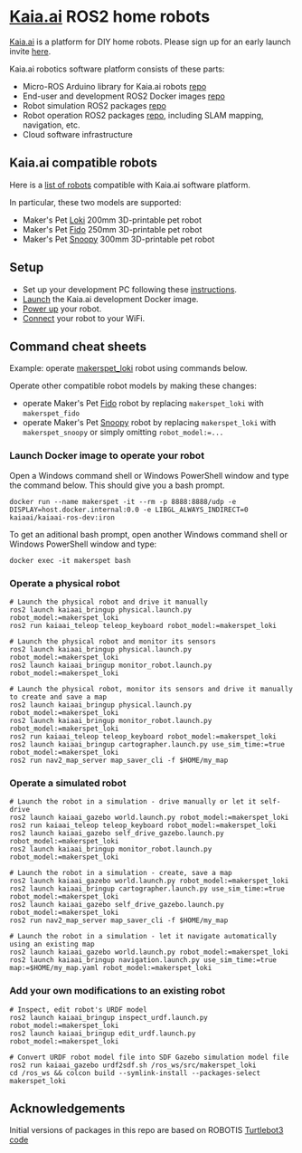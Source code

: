 # [Kaia.ai](https://kaia.ai) ROS2 home robots

[Kaia.ai](https://kaia.ai) is a platform for DIY home robots. Please sign up for an early launch invite [here](https://remake.ai).

Kaia.ai robotics software platform consists of these parts:
- Micro-ROS Arduino library for Kaia.ai robots [repo](https://github.com/kaiaai/micro_ros_arduino_kaia)
- End-user and development ROS2 Docker images [repo](https://github.com/kaiaai/docker)
- Robot simulation ROS2 packages [repo](https://github.com/kaiaai/kaiaai_simulations)
- Robot operation ROS2 packages [repo](https://github.com/kaiaai/kaiaai), including SLAM mapping, navigation, etc.
- Cloud software infrastructure

## Kaia.ai compatible robots
Here is a [list of robots](https://github.com/topics/kaiaai-robot) compatible with Kaia.ai software platform.

In particular, these two models are supported:
- Maker's Pet [Loki](https://github.com/makerspet/makerspet_loki) 200mm 3D-printable pet robot
- Maker's Pet [Fido](https://github.com/makerspet/makerspet_fido) 250mm 3D-printable pet robot
- Maker's Pet [Snoopy](https://github.com/makerspet/makerspet_snoopy) 300mm 3D-printable pet robot

## Setup
- Set up your development PC following these
[instructions](https://github.com/kaiaai/kaiaai_simulations#your-pc-setup).
- [Launch](https://github.com/kaiaai/kaiaai_simulations/blob/main/README.md#launch-the-development-docker-image)
the Kaia.ai development Docker image.
- [Power up](https://github.com/makerspet/makerspet_snoopy/tree/main/firmware) your robot.
- [Connect](https://github.com/makerspet/makerspet_snoopy/tree/main/firmware) your robot to your WiFi.


## Command cheat sheets

Example: operate [makerspet_loki](https://github.com/makerspet/makerspet_loki) robot using commands below.

Operate other compatible robot models by making these changes:
- operate Maker's Pet [Fido](https://github.com/makerspet/makerspet_fido) robot by replacing `makerspet_loki`
with `makerspet_fido`
- operate Maker's Pet [Snoopy](https://github.com/makerspet/makerspet_fido) robot by replacing `makerspet_loki`
with `makerspet_snoopy` or simply omitting `robot_model:=...`

### Launch Docker image to operate your robot

Open a Windows command shell or Windows PowerShell window and type the command below. This should give you a bash prompt.
```
docker run --name makerspet -it --rm -p 8888:8888/udp -e DISPLAY=host.docker.internal:0.0 -e LIBGL_ALWAYS_INDIRECT=0 kaiaai/kaiaai-ros-dev:iron
```

To get an aditional bash prompt, open another Windows command shell or Windows PowerShell window and type:
```
docker exec -it makerspet bash
```

### Operate a physical robot

```
# Launch the physical robot and drive it manually
ros2 launch kaiaai_bringup physical.launch.py robot_model:=makerspet_loki
ros2 run kaiaai_teleop teleop_keyboard robot_model:=makerspet_loki

# Launch the physical robot and monitor its sensors
ros2 launch kaiaai_bringup physical.launch.py robot_model:=makerspet_loki
ros2 launch kaiaai_bringup monitor_robot.launch.py robot_model:=makerspet_loki

# Launch the physical robot, monitor its sensors and drive it manually to create and save a map
ros2 launch kaiaai_bringup physical.launch.py robot_model:=makerspet_loki
ros2 launch kaiaai_bringup monitor_robot.launch.py robot_model:=makerspet_loki
ros2 run kaiaai_teleop teleop_keyboard robot_model:=makerspet_loki
ros2 launch kaiaai_bringup cartographer.launch.py use_sim_time:=true robot_model:=makerspet_loki
ros2 run nav2_map_server map_saver_cli -f $HOME/my_map
```

### Operate a simulated robot

```
# Launch the robot in a simulation - drive manually or let it self-drive
ros2 launch kaiaai_gazebo world.launch.py robot_model:=makerspet_loki
ros2 run kaiaai_teleop teleop_keyboard robot_model:=makerspet_loki
ros2 launch kaiaai_gazebo self_drive_gazebo.launch.py robot_model:=makerspet_loki
ros2 launch kaiaai_bringup monitor_robot.launch.py robot_model:=makerspet_loki

# Launch the robot in a simulation - create, save a map
ros2 launch kaiaai_gazebo world.launch.py robot_model:=makerspet_loki
ros2 launch kaiaai_bringup cartographer.launch.py use_sim_time:=true robot_model:=makerspet_loki
ros2 launch kaiaai_gazebo self_drive_gazebo.launch.py robot_model:=makerspet_loki
ros2 run nav2_map_server map_saver_cli -f $HOME/my_map

# Launch the robot in a simulation - let it navigate automatically using an existing map
ros2 launch kaiaai_gazebo world.launch.py robot_model:=makerspet_loki
ros2 launch kaiaai_bringup navigation.launch.py use_sim_time:=true map:=$HOME/my_map.yaml robot_model:=makerspet_loki
```

### Add your own modifications to an existing robot

```
# Inspect, edit robot's URDF model
ros2 launch kaiaai_bringup inspect_urdf.launch.py robot_model:=makerspet_loki
ros2 launch kaiaai_bringup edit_urdf.launch.py robot_model:=makerspet_loki

# Convert URDF robot model file into SDF Gazebo simulation model file
ros2 run kaiaai_gazebo urdf2sdf.sh /ros_ws/src/makerspet_loki
cd /ros_ws && colcon build --symlink-install --packages-select makerspet_loki
```

## Acknowledgements
Initial versions of packages in this repo are based on ROBOTIS
[Turtlebot3 code](https://github.com/ROBOTIS-GIT/turtlebot3)
